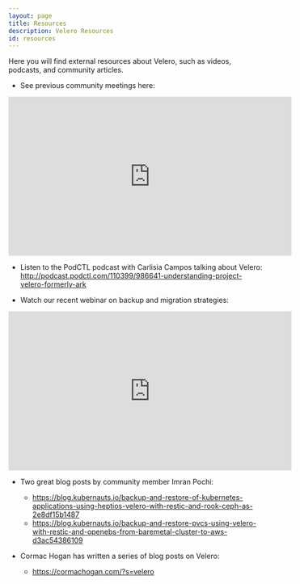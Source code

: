 ```yaml
---
layout: page
title: Resources
description: Velero Resources
id: resources
---
```

Here you will find external resources about Velero, such as videos, podcasts, and community articles.

* See previous community meetings here: 

<iframe width="560" height="315" src="https://www.youtube.com/embed/videoseries?list=PL7bmigfV0EqQRysvqvqOtRNk4L5S7uqwM" frameborder="0" allow="accelerometer; autoplay; encrypted-media; gyroscope; picture-in-picture" allowfullscreen></iframe>

* Listen to the PodCTL podcast with Carlisia Campos talking about Velero: <http://podcast.podctl.com/110399/986641-understanding-project-velero-formerly-ark>

* Watch our recent webinar on backup and migration strategies:

<iframe width="560" height="315" src="https://www.youtube.com/embed/csrSPt3HFtg" frameborder="0" allow="accelerometer; autoplay; encrypted-media; gyroscope; picture-in-picture" allowfullscreen></iframe>

* Two great blog posts by community member Imran Pochi: 
   * <https://blog.kubernauts.io/backup-and-restore-of-kubernetes-applications-using-heptios-velero-with-restic-and-rook-ceph-as-2e8df15b1487>
   * <https://blog.kubernauts.io/backup-and-restore-pvcs-using-velero-with-restic-and-openebs-from-baremetal-cluster-to-aws-d3ac54386109>

* Cormac Hogan has written a series of blog posts on Velero:
   * <https://cormachogan.com/?s=velero>
